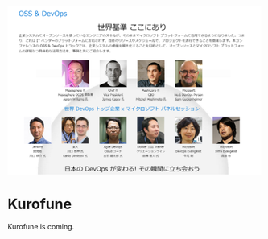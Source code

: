 ![](https://raw.githubusercontent.com/TsuyoshiUshio/Kurofune/master/img/kurofune.png)

# Kurofune

Kurofune is coming.

